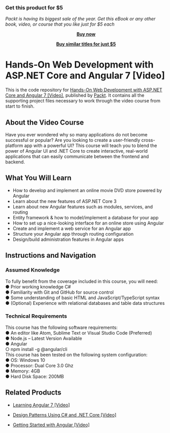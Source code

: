 
### Get this product for $5

<i>Packt is having its biggest sale of the year. Get this eBook or any other book, video, or course that you like just for $5 each</i>


<b><p align='center'>[Buy now](https://packt.link/9781789807936)</p></b>


<b><p align='center'>[Buy similar titles for just $5](https://subscription.packtpub.com/search)</p></b>


# Hands-On Web Development with ASP.NET Core and Angular 7 [Video]
This is the code repository for [Hands-On Web Development with ASP.NET Core and Angular 7 [Video]](https://www.packtpub.com/web-development/hands-web-development-aspnet-core-and-angular-7-video?utm_source=github&utm_medium=repository&utm_campaign=9781789807936), published by [Packt](https://www.packtpub.com/?utm_source=github). It contains all the supporting project files necessary to work through the video course from start to finish.
## About the Video Course
Have you ever wondered why so many applications do not become successful or popular? Are you looking to create a user-friendly cross-platform app with a powerful UI? This course will teach you to blend the power of Angular UI and .NET Core to create interactive, real-world applications that can easily communicate between the frontend and backend.

<H2>What You Will Learn</H2>
<DIV class=book-info-will-learn-text>
<UL>
<LI>How to develop and implement an online movie DVD store powered by Angular 
<LI>Learn about the new features of ASP.NET Core 3 
<LI>Learn about new Angular features such as modules, services, and routing 
<LI>Entity framework &amp; how to model/implement a database for your app 
<LI>How to set up a nice-looking interface for an online store using Angular 
<LI>Create and implement a web service for an Angular app 
<LI>Structure your Angular app through routing configuration 
<LI>Design/build administration features in Angular apps </LI></UL></DIV>

## Instructions and Navigation
### Assumed Knowledge
To fully benefit from the coverage included in this course, you will need:<br/>
●	Prior working knowledge C# <br/>
●	Familiarity with Git and GitHub for source control<br/>
●	Some understanding of basic HTML and JavaScript/TypeScript syntax<br/>
●	(Optional) Experience with relational databases and table data structures<br/>

### Technical Requirements
This course has the following software requirements:<br/>
●	An editor like Atom, Sublime Text or Visual Studio Code (Preferred)<br/>
●	Node.js – Latest Version Available<br/>
●	Angular<br/>
○	 npm install -g @angular/cli<br/>
This course has been tested on the following system configuration:<br/>
●	OS: Windows 10<br/>
●	Processor: Dual Core 3.0 Ghz<br/>
●	Memory: 4GB<br/>
●	Hard Disk Space: 200MB<br/>


## Related Products
* [Learning Angular 7 [Video]](https://www.packtpub.com/web-development/learning-angular-7-video?utm_source=github&utm_medium=repository&utm_campaign=9781789804461)

* [Design Patterns Using C# and .NET Core [Video]](https://www.packtpub.com/application-development/design-patterns-using-c-and-net-core-video?utm_source=github&utm_medium=repository&utm_campaign=9781788625258)

* [Getting Started with Angular [Video]](https://www.packtpub.com/application-development/getting-started-angular-video?utm_source=github&utm_medium=repository&utm_campaign=9781788628563)


